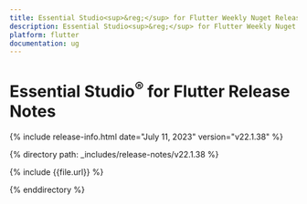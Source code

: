 ```yaml
---
title: Essential Studio<sup>&reg;</sup> for Flutter Weekly Nuget Release Release Notes  
description: Essential Studio<sup>&reg;</sup> for Flutter Weekly Nuget Release Release Notes  
platform: flutter
documentation: ug
---
```


# Essential Studio<sup>&reg;</sup> for Flutter Release Notes  

{% include release-info.html date="July 11, 2023" version="v22.1.38" %} 

{% directory path: _includes/release-notes/v22.1.38 %}

{% include {{file.url}} %}

{% enddirectory %}